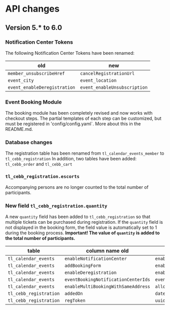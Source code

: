 # API changes

## Version 5.* to 6.0

### Notification Center Tokens

The following Notification Center Tokens have been renamed:

| old                          | new                          |
|------------------------------|------------------------------|
| `member_unsubscribeHref`     | `cancelRegistrationUrl`      |
| `event_city`                 | `event_location`             |
| `event_enableDeregistration` | `event_enableUnsubscription` |

### Event Booking Module

The booking module has been completely revised and now works with checkout steps.
The partial templates of each step can be customized,
but must be registered in 'config/config.yaml`. More about this in the README.md.

### Database changes

The registration table has been renamed from `tl_calendar_events_member` to `tl_cebb_registration`
In addition, two tables have been added: `tl_cebb_order` and `tl_cebb_cart`

### `tl_cebb_registration.escorts`

Accompanying persons are no longer counted to the total number of participants.

### New field `tl_cebb_registration.quantity`

A new `quantity` field has been added to `tl_cebb_registration` so that multiple tickets can be purchased during registration.
If the `quantity` field is not displayed in the booking form, the field value is automatically set to 1 during the booking process.
**Important! The value of `quantity` is added to the total number of participants.**

| table                  | column name old                     | column name new             |
|------------------------|-------------------------------------|-----------------------------|
| `tl_calendar_events`   | `enableNotificationCenter`          | `enableBookingNotification` |
| `tl_calendar_events`   | `addBookingForm`                    | `enableBookingForm`         |
| `tl_calendar_events`   | `enableDeregistration`              | `enableUnsubscription`      |
| `tl_calendar_events`   | `eventBookingNotificationCenterIds` | `eventBookingNotification`  |
| `tl_calendar_events`   | `enableMultiBookingWithSameAddress` | `allowDuplicateEmail`       |
| `tl_cebb_registration` | `addedOn`                           | `dateAdded`                 |
| `tl_cebb_registration` | `regToken`                          | `uuid`                      |



